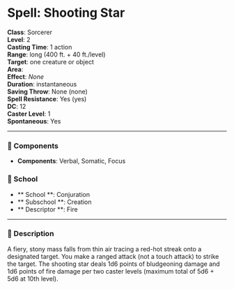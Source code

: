 
# Spell: Shooting Star
**Class**: Sorcerer  
**Level**: 2  
**Casting Time**: 1 action  
**Range**: long (400 ft. + 40 ft./level)  
**Target**: one creature or object  
**Area**:   
**Effect**: _None_  
**Duration**: instantaneous  
**Saving Throw**: None (none)  
**Spell Resistance**: Yes (yes)  
**DC**: 12  
**Caster Level**: 1  
**Spontaneous**: Yes

---

### 🔮 Components
- **Components**: Verbal, Somatic, Focus

### 🏫 School
- ** School **: Conjuration
- ** Subschool **: Creation
- ** Descriptor **: Fire
---

### 📜 Description
A fiery, stony mass falls from thin air tracing a red-hot streak onto a designated target. You make a ranged attack (not a touch attack) to strike the target. The shooting star deals 1d6 points of bludgeoning damage and 1d6 points of fire damage per two caster levels (maximum total of 5d6 + 5d6 at 10th level).

